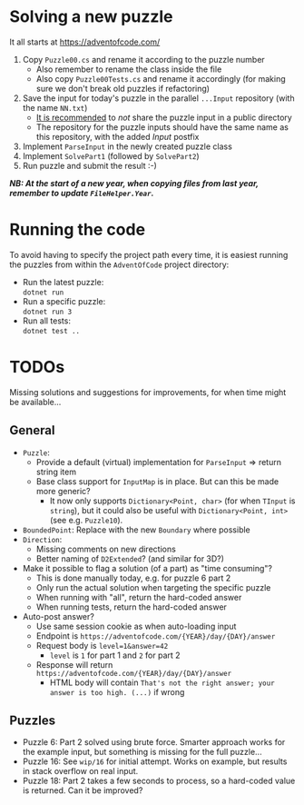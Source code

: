 # Solving a new puzzle

It all starts at https://adventofcode.com/

1. Copy `Puzzle00.cs` and rename it according to the puzzle number
   - Also remember to rename the class inside the file
   - Also copy `Puzzle00Tests.cs` and rename it accordingly (for making sure we don't break old puzzles if refactoring)
1. Save the input for today's puzzle in the parallel `...Input` repository (with the name `NN.txt`)
   - [It is recommended](https://www.reddit.com/r/adventofcode/wiki/faqs/copyright/inputs/) to _not_ share the puzzle input in a public directory
   - The repository for the puzzle inputs should have the same name as this repository, with the added _Input_ postfix
1. Implement `ParseInput` in the newly created puzzle class
1. Implement `SolvePart1` (followed by `SolvePart2`)
1. Run puzzle and submit the result :-)

**_NB: At the start of a new year, when copying files from last year, remember to update `FileHelper.Year`._**

# Running the code

To avoid having to specify the project path every time, it is easiest running the puzzles from within the `AdventOfCode` project directory:

- Run the latest puzzle:  
  `dotnet run`
- Run a specific puzzle:  
  `dotnet run 3`
- Run all tests:  
  `dotnet test ..`

# TODOs

Missing solutions and suggestions for improvements, for when time might be available...

## General

- `Puzzle`:
  - Provide a default (virtual) implementation for `ParseInput` => return string item
  - Base class support for `InputMap` is in place. But can this be made more generic?
    - It now only supports `Dictionary<Point, char>` (for when `TInput` is `string`),
      but it could also be useful with `Dictionary<Point, int>` (see e.g. `Puzzle10`).
- `BoundedPoint`: Replace with the new `Boundary` where possible
- `Direction`:
  - Missing comments on new directions
  - Better naming of `D2Extended`? (and similar for 3D?)
- Make it possible to flag a solution (of a part) as "time consuming"?
  - This is done manually today, e.g. for puzzle 6 part 2
  - Only run the actual solution when targeting the specific puzzle
  - When running with "all", return the hard-coded answer
  - When running tests, return the hard-coded answer
- Auto-post answer?
  - Use same session cookie as when auto-loading input
  - Endpoint is `https://adventofcode.com/{YEAR}/day/{DAY}/answer`
  - Request body is `level=1&answer=42`
    - `level` is `1` for part 1 and `2` for part 2
  - Response will return `https://adventofcode.com/{YEAR}/day/{DAY}/answer`
    - HTML body will contain `That's not the right answer; your answer is too high. (...)` if wrong

## Puzzles

- Puzzle 6: Part 2 solved using brute force. Smarter approach works for the example input, but something is missing for the full puzzle...
- Puzzle 16: See `wip/16` for initial attempt. Works on example, but results in stack overflow on real input.
- Puzzle 18: Part 2 takes a few seconds to process, so a hard-coded value is returned. Can it be improved?
